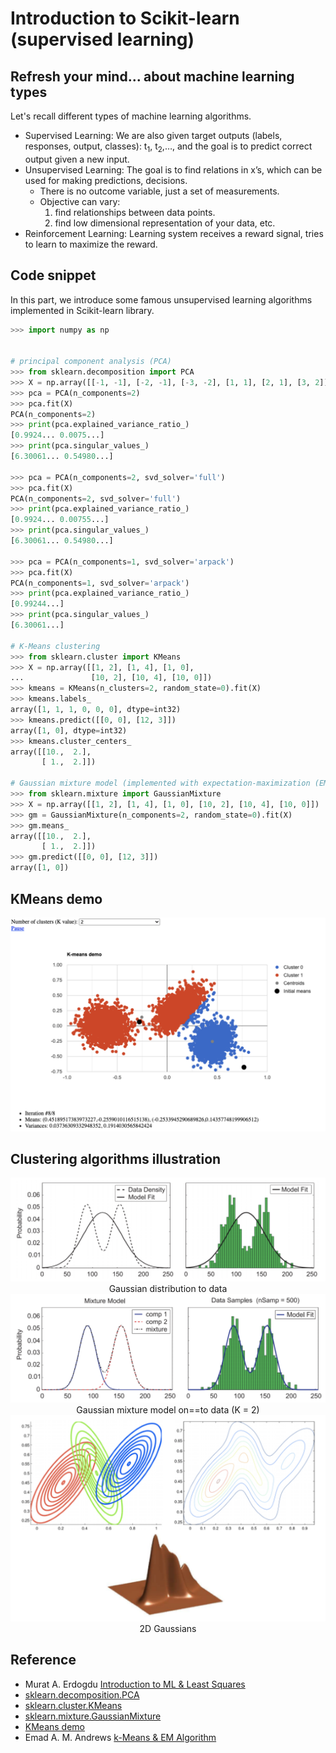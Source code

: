 # Introduction to Scikit-learn (supervised learning)

## Refresh your mind... about machine learning types
Let's recall different types of machine learning algorithms.
- Supervised Learning: We are also given target outputs (labels, responses, output, classes): t<sub>1</sub>, t<sub>2</sub>,…, and the goal is to predict correct output given a new input.
- Unsupervised Learning: The goal is to find relations in x’s, which can be used for making predictions, decisions.
  - There is no outcome variable, just a set of measurements.
  - Objective can vary:
    1. find relationships between data points.
    2. find low dimensional representation of your data, etc.
- Reinforcement Learning: Learning system receives a reward signal, tries to learn to maximize the reward.

## Code snippet
In this part, we introduce some famous unsupervised learning algorithms implemented in Scikit-learn library.
```Python
>>> import numpy as np


# principal component analysis (PCA)
>>> from sklearn.decomposition import PCA
>>> X = np.array([[-1, -1], [-2, -1], [-3, -2], [1, 1], [2, 1], [3, 2]])
>>> pca = PCA(n_components=2)
>>> pca.fit(X)
PCA(n_components=2)
>>> print(pca.explained_variance_ratio_)
[0.9924... 0.0075...]
>>> print(pca.singular_values_)
[6.30061... 0.54980...]

>>> pca = PCA(n_components=2, svd_solver='full')
>>> pca.fit(X)
PCA(n_components=2, svd_solver='full')
>>> print(pca.explained_variance_ratio_)
[0.9924... 0.00755...]
>>> print(pca.singular_values_)
[6.30061... 0.54980...]

>>> pca = PCA(n_components=1, svd_solver='arpack')
>>> pca.fit(X)
PCA(n_components=1, svd_solver='arpack')
>>> print(pca.explained_variance_ratio_)
[0.99244...]
>>> print(pca.singular_values_)
[6.30061...]

# K-Means clustering
>>> from sklearn.cluster import KMeans
>>> X = np.array([[1, 2], [1, 4], [1, 0],
...               [10, 2], [10, 4], [10, 0]])
>>> kmeans = KMeans(n_clusters=2, random_state=0).fit(X)
>>> kmeans.labels_
array([1, 1, 1, 0, 0, 0], dtype=int32)
>>> kmeans.predict([[0, 0], [12, 3]])
array([1, 0], dtype=int32)
>>> kmeans.cluster_centers_
array([[10.,  2.],
       [ 1.,  2.]])
       
# Gaussian mixture model (implemented with expectation-maximization (EM) algorithm)
>>> from sklearn.mixture import GaussianMixture
>>> X = np.array([[1, 2], [1, 4], [1, 0], [10, 2], [10, 4], [10, 0]])
>>> gm = GaussianMixture(n_components=2, random_state=0).fit(X)
>>> gm.means_
array([[10.,  2.],
       [ 1.,  2.]])
>>> gm.predict([[0, 0], [12, 3]])
array([1, 0])
```

## KMeans demo
<div align="center" height=60% width=60%>
  <img src="./KMeans.png" alt="Kmeans demo" />
</div>

## Clustering algorithms illustration
<div align="center" height=60% width=60%>
  <img src="./GMM1.png" alt="Kmeans demo" />
  <span> Gaussian distribution to data </span>
</div>

<div align="center" height=60% width=60%>
  <img src="./GMM2.png" alt="Kmeans demo" />
  <span> Gaussian mixture model on==to data (K = 2) </span>
</div>

<div align="center" height=60% width=60%>
  <img src="./GMM2D.png" alt="Kmeans demo" />
  <span> 2D Gaussians </span>
</div>

## Reference
- Murat A. Erdogdu [Introduction to ML & Least Squares](https://erdogdu.github.io/sta414/lectures/lec01/lec01.pdf)
- [sklearn.decomposition.PCA
](https://scikit-learn.org/stable/modules/generated/sklearn.decomposition.PCA.html?highlight=pca#sklearn.decomposition.PCA)
- [sklearn.cluster.KMeans](https://scikit-learn.org/stable/modules/generated/sklearn.cluster.KMeans.html?highlight=kmeans#sklearn.cluster.KMeans)
- [sklearn.mixture.GaussianMixture](https://scikit-learn.org/stable/modules/generated/sklearn.mixture.GaussianMixture.html#sklearn.mixture.GaussianMixture)
- [KMeans demo](http://syskall.com/kmeans.js/)
- Emad A. M. Andrews [k-Means & EM Algorithm](https://amfarahmand.github.io/csc311/lectures/lec09.pdf)
